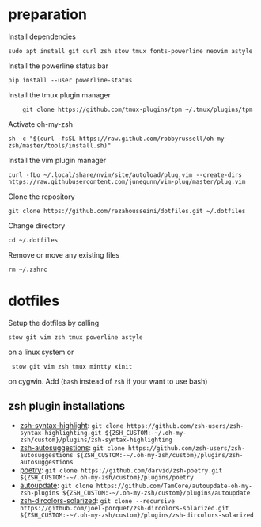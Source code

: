 # preparation

Install dependencies

    sudo apt install git curl zsh stow tmux fonts-powerline neovim astyle

Install the powerline status bar

    pip install --user powerline-status

Install the tmux plugin manager
	
		git clone https://github.com/tmux-plugins/tpm ~/.tmux/plugins/tpm
    
Activate oh-my-zsh

    sh -c "$(curl -fsSL https://raw.github.com/robbyrussell/oh-my-zsh/master/tools/install.sh)"
    
Install the vim plugin manager

    curl -fLo ~/.local/share/nvim/site/autoload/plug.vim --create-dirs https://raw.githubusercontent.com/junegunn/vim-plug/master/plug.vim
    
Clone the repository

    git clone https://github.com/rezahousseini/dotfiles.git ~/.dotfiles
    
Change directory

    cd ~/.dotfiles
    
Remove or move any existing files

    rm ~/.zshrc

# dotfiles

Setup the dotfiles by calling

    stow git vim zsh tmux powerline astyle
 
 on a linux system or
 
     stow git vim zsh tmux mintty xinit

on cygwin. Add (`bash` instead of `zsh` if your want to use bash)

## zsh plugin installations

 * [zsh-syntax-highlight](https://github.com/zsh-users/zsh-syntax-highlighting): `git clone https://github.com/zsh-users/zsh-syntax-highlighting.git ${ZSH_CUSTOM:-~/.oh-my-zsh/custom}/plugins/zsh-syntax-highlighting`
 * [zsh-autosuggestions](https://github.com/zsh-users/zsh-autosuggestions): `git clone https://github.com/zsh-users/zsh-autosuggestions ${ZSH_CUSTOM:-~/.oh-my-zsh/custom}/plugins/zsh-autosuggestions`
 * [poetry](https://github.com/darvid/zsh-poetry): `git clone https://github.com/darvid/zsh-poetry.git ${ZSH_CUSTOM:-~/.oh-my-zsh/custom}/plugins/poetry`
 * [autoupdate](https://github.com/TamCore/autoupdate-oh-my-zsh-plugins): `git clone https://github.com/TamCore/autoupdate-oh-my-zsh-plugins ${ZSH_CUSTOM:-~/.oh-my-zsh/custom}/plugins/autoupdate`
 * [zsh-dircolors-solarized](https://github.com/joel-porquet/zsh-dircolors-solarized): `git clone --recursive https://github.com/joel-porquet/zsh-dircolors-solarized.git ${ZSH_CUSTOM:-~/.oh-my-zsh/custom}/plugins/zsh-dircolors-solarized`
